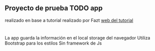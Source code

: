 ## Proyecto de prueba TODO app
realizado en base a tutorial realizado por Fazt
[web del tutorial](https://www.faztweb.com/curso/javascript-app-tareas)

#
La app guarda la información en el local storage del navegador
Utiliza Bootstrap para los estilos
Sin framework de Js
